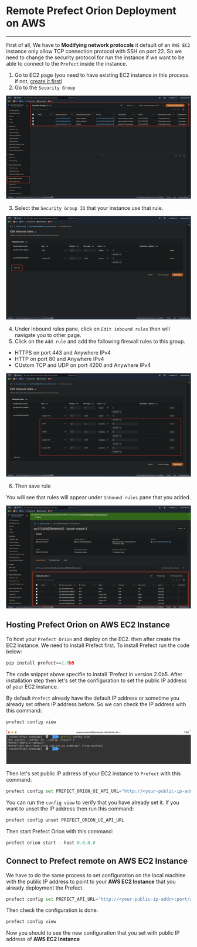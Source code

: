 # Remote Prefect Orion Deployment on AWS
---

First of all, We have to **Modifying network protocols** it default of an `AWS EC2` instance only allow TCP connection protocol with SSH on port 22. So we need to change the security protocol for run the instance if we want to be able to connect to the `Prefect` inside the instance.

1. Go to EC2 page (you need to have existing EC2 instance in this process. if not, [create it first](https://github.com/surawut-jirasaktavee/course-mlops-zoomcamp/blob/main/02-experiment-tracking/deploy_mlflow/deploy_mlflow_aws.md#aws-ec2-instance))
2. Go to the `Security Group`

![security_group](https://github.com/surawut-jirasaktavee/course-mlops-zoomcamp/blob/main/03-orchestration/images/security_group.png)

3. Select the `Security Group ID` that your instance use that rule.

![add_rule](https://github.com/surawut-jirasaktavee/course-mlops-zoomcamp/blob/main/03-orchestration/images/add_rule.png)

4. Under Inbound rules pane, click on `Edit inbound rules` then will navigate you to other page.
5. Click on the `Add rule` and add the following firewall rules to this group.

- HTTPS on port 443 and Anywhere IPv4
- HTTP on port 80 and Anywhere IPv4
- CUstom TCP and UDP on port 4200 and Anywhere IPv4

![add_rules](https://github.com/surawut-jirasaktavee/course-mlops-zoomcamp/blob/main/03-orchestration/images/add_rules.png)

6. Then save rule

You will see that rules will appear under `Inbound rules` pane that you added.

![check_rules](https://github.com/surawut-jirasaktavee/course-mlops-zoomcamp/blob/main/03-orchestration/images/check_rules.png)

## Hosting Prefect Orion on AWS EC2 Instance

To host your `Prefect Orion` and deploy on the EC2. then after create the EC2 instance. We need to install Prefect first. To install Prefect run the code below:

```Python
pip install prefect==2.0b5
```

The code snippet above specifie to install `Prefect in version 2.0b5.
After installation step then let's set the configuration to set the public IP address of your EC2 instance.

By default `Prefect` already have the default IP address or sometime you already set others IP address before. So we can check the IP address with this command:

```Python
prefect config view
```

![prefect_config_view](https://github.com/surawut-jirasaktavee/course-mlops-zoomcamp/blob/main/03-orchestration/images/prefect_config_view.png)

Then let's set public IP adrress of your EC2 instance to `Prefect` with this command:

```Python
prefect config set PREFECT_ORION_UI_API_URL="http://<your-public-ip-addr>:port/api"
```

You can run the `config view` to verify that you have already set it.
If you want to unset the IP address then run this command:

```Python
prefect config unset PREFECT_ORION_UI_API_URL
```

Then start Prefect Orion with this command:

```Python
prefect orion start --host 0.0.0.0
```

## Connect to Prefect remote on AWS EC2 Instance

We have to do the same process to set configuration on the local machine with the public IP address to point to your **AWS EC2 Instance** that you already deployment the Prefect.

```Python
prefect config set PREFECT_API_URL="http://<your-public-ip-addr>:port/api"
```

Then check the configuration is done.

```Python
prefect config view
```

Now you should to see the new configuration that you set with public IP address of **AWS EC2 Instance**


